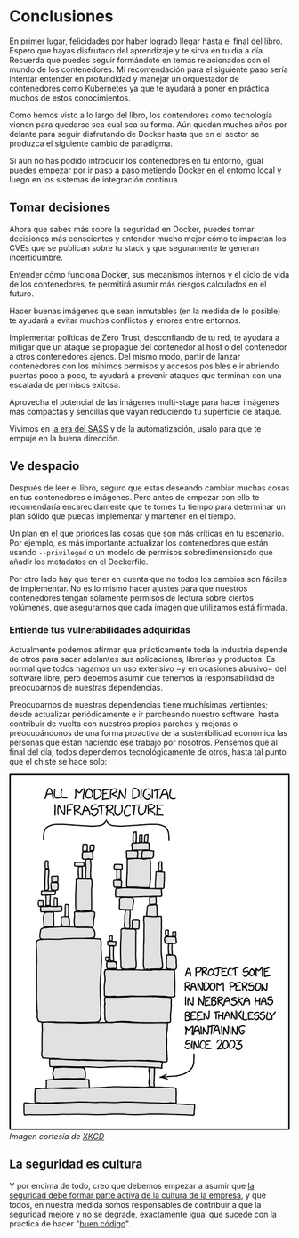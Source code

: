 # Conclusiones

En primer lugar, felicidades por haber logrado llegar hasta el final del libro. Espero que hayas disfrutado del aprendizaje y te sirva en tu día a día. Recuerda que puedes seguir formándote en temas relacionados con el mundo de los contenedores. Mi recomendación para el siguiente paso sería intentar entender en profundidad y manejar un orquestador de contenedores como Kubernetes ya que te ayudará a poner en práctica muchos de estos conocimientos.

Como hemos visto a lo largo del libro, los contendores como tecnología vienen para quedarse sea cual sea su forma. Aún quedan muchos años por delante para seguir disfrutando de Docker hasta que en el sector se produzca el siguiente cambio de paradigma.

Si aún no has podido introducir los contenedores en tu entorno, igual puedes empezar por ir paso a paso metiendo Docker en el entorno local y luego en los sistemas de integración continua.


## Tomar decisiones

Ahora que sabes más sobre la seguridad en Docker, puedes tomar decisiones más conscientes y entender mucho mejor cómo te impactan los CVEs que se publican sobre tu stack y que seguramente te generan incertidumbre.

Entender cómo funciona Docker, sus mecanismos internos y el ciclo de vida de los contenedores, te permitirá asumir más riesgos calculados en el futuro.

Hacer buenas imágenes que sean inmutables (en la medida de lo posible) te ayudará a evitar muchos conflictos y errores entre entornos.

Implementar políticas de Zero Trust, desconfiando de tu red, te ayudará a mitigar que un ataque se propague del contenedor al host o del contenedor a otros contenedores ajenos. 
Del mismo modo, partir de lanzar contenedores con los mínimos permisos y accesos posibles e ir abriendo puertas poco a poco, te ayudará a prevenir ataques que terminan con una escalada de permisos exitosa.

Aprovecha el potencial de las imágenes multi-stage para hacer imágenes más compactas y sencillas que vayan reduciendo tu superficie de ataque.

Vivimos en [la era del SASS](https://es.wikipedia.org/wiki/Software_como_servicio) y de la automatización, usalo para que te empuje en la buena dirección.


## Ve despacio

Después de leer el libro, seguro que estás deseando cambiar muchas cosas en tus contenedores e imágenes. Pero antes de empezar con ello te recomendaría encarecidamente que te tomes tu tiempo para determinar un plan sólido que puedas implementar y mantener en el tiempo.

Un plan en el que priorices las cosas que son más críticas en tu escenario. Por ejemplo, es más importante actualizar los contenedores que están usando `--privileged` o un modelo de permisos sobredimensionado que añadir los metadatos en el Dockerfile.

Por otro lado hay que tener en cuenta que no todos los cambios son fáciles de implementar. No es lo mismo hacer ajustes para que nuestros contenedores tengan solamente permisos de lectura sobre ciertos volúmenes, que asegurarnos que cada imagen que utilizamos está firmada.


### Entiende tus vulnerabilidades adquiridas

Actualmente podemos afirmar que prácticamente toda la industria depende de otros para sacar adelantes sus aplicaciones, librerías y productos. Es normal que todos hagamos un uso extensivo −y en ocasiones abusivo− del software libre, pero debemos asumir que tenemos la responsabilidad de preocuparnos de nuestras dependencias.

Preocuparnos de nuestras dependencias tiene muchísimas vertientes; desde actualizar periódicamente e ir parcheando nuestro software, hasta contribuir de vuelta con nuestros propios parches y mejoras o preocupándonos de una forma proactiva de la sostenibilidad económica las personas que están haciendo ese trabajo por nosotros.
Pensemos que al final del día, todos dependemos tecnológicamente de otros, hasta tal punto que el chiste se hace solo:


![En palabras de xkcd: Algún día, ImageMagick finalmente se romperá para siempre y tendremos un largo período de lucha mientras tratamos de reconstruir la civilización a partir de los escombros](__files__/xkcd_dependencies.png)
_Imagen cortesía de [XKCD](https://xkcd.com/2347/)_


## La seguridad es cultura

Y por encima de todo, creo que debemos empezar a asumir que [la seguridad debe formar parte activa de la cultura de la empresa](https://www.ncsc.gov.uk/collection/you-shape-security/a-positive-security-culture), y que todos, en nuestra medida somos responsables de contribuir a que la seguridad mejore y no se degrade, exactamente igual que sucede con la practica de hacer "[buen código](https://www.youtube.com/watch?v=EHoAyxU8nog)".  
